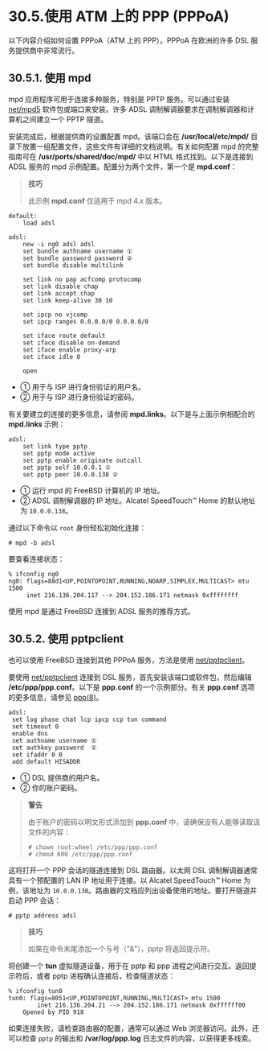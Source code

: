 # 30.5.使用 ATM 上的 PPP (PPPoA)

以下内容介绍如何设置 PPPoA（ATM 上的 PPP）。PPPoA 在欧洲的许多 DSL 服务提供商中非常流行。

## 30.5.1. 使用 mpd

mpd 应用程序可用于连接多种服务，特别是 PPTP 服务。可以通过安装 [net/mpd5](https://cgit.freebsd.org/ports/tree/net/mpd5/) 软件包或端口来安装。许多 ADSL 调制解调器要求在调制解调器和计算机之间建立一个 PPTP 隧道。

安装完成后，根据提供商的设置配置 mpd。该端口会在 **/usr/local/etc/mpd/** 目录下放置一组配置文件，这些文件有详细的文档说明。有关如何配置 mpd 的完整指南可在 **/usr/ports/shared/doc/mpd/** 中以 HTML 格式找到。以下是连接到 ADSL 服务的 mpd 示例配置。配置分为两个文件，第一个是 **mpd.conf**：

>**技巧**
>
>此示例 **mpd.conf** 仅适用于 mpd 4.x 版本。 

```
default:
    load adsl

adsl:
    new -i ng0 adsl adsl
    set bundle authname username ①
    set bundle password password ②
    set bundle disable multilink

    set link no pap acfcomp protocomp
    set link disable chap
    set link accept chap
    set link keep-alive 30 10

    set ipcp no vjcomp
    set ipcp ranges 0.0.0.0/0 0.0.0.0/0

    set iface route default
    set iface disable on-demand
    set iface enable proxy-arp
    set iface idle 0

    open
```

- ① 用于与 ISP 进行身份验证的用户名。 
- ② 用于与 ISP 进行身份验证的密码。  

有关要建立的连接的更多信息，请参阅 **mpd.links**。以下是与上面示例相配合的 **mpd.links** 示例：

```
adsl:
    set link type pptp
    set pptp mode active
    set pptp enable originate outcall
    set pptp self 10.0.0.1 ①
    set pptp peer 10.0.0.138 ②
```

- ① 运行 mpd 的 FreeBSD 计算机的 IP 地址。                                 
- ② ADSL 调制解调器的 IP 地址。Alcatel SpeedTouch™ Home 的默认地址为 `10.0.0.138`。 

通过以下命令以 `root` 身份轻松初始化连接：

```
# mpd -b adsl
```

要查看连接状态：

```
% ifconfig ng0
ng0: flags=88d1<UP,POINTOPOINT,RUNNING,NOARP,SIMPLEX,MULTICAST> mtu 1500
     inet 216.136.204.117 --> 204.152.186.171 netmask 0xffffffff
```

使用 mpd 是通过 FreeBSD 连接到 ADSL 服务的推荐方式。

## 30.5.2. 使用 pptpclient

也可以使用 FreeBSD 连接到其他 PPPoA 服务，方法是使用 [net/pptpclient](https://cgit.freebsd.org/ports/tree/net/pptpclient/)。

要使用 [net/pptpclient](https://cgit.freebsd.org/ports/tree/net/pptpclient/) 连接到 DSL 服务，首先安装该端口或软件包，然后编辑 **/etc/ppp/ppp.conf**。以下是 **ppp.conf** 的一个示例部分。有关 **ppp.conf** 选项的更多信息，请参见 [ppp(8)](https://man.freebsd.org/cgi/man.cgi?query=ppp&sektion=8&format=html)。

```
adsl:
 set log phase chat lcp ipcp ccp tun command
 set timeout 0
 enable dns
 set authname username ①
 set authkey password  ②
 set ifaddr 0 0
 add default HISADDR
```

- ① DSL 提供商的用户名。
- ② 你的账户密码。      

>**警告**
>
>由于账户的密码以明文形式添加到 **ppp.conf** 中，请确保没有人能够读取该文件的内容：
>
>```
># chown root:wheel /etc/ppp/ppp.conf
># chmod 600 /etc/ppp/ppp.conf
>```

这将打开一个 PPP 会话的隧道连接到 DSL 路由器。以太网 DSL 调制解调器通常具有一个预配置的 LAN IP 地址用于连接。以 Alcatel SpeedTouch™ Home 为例，该地址为 `10.0.0.138`。路由器的文档应列出设备使用的地址。要打开隧道并启动 PPP 会话：

```
# pptp address adsl
```

>**技巧**
>
>如果在命令末尾添加一个与号（"&"），pptp 将返回提示符。

将创建一个 **tun** 虚拟隧道设备，用于在 pptp 和 ppp 进程之间进行交互。返回提示符后，或者 pptp 进程确认连接后，检查隧道状态：

```
% ifconfig tun0
tun0: flags=8051<UP,POINTOPOINT,RUNNING,MULTICAST> mtu 1500
        inet 216.136.204.21 --> 204.152.186.171 netmask 0xffffff00
	Opened by PID 918
```

如果连接失败，请检查路由器的配置，通常可以通过 Web 浏览器访问。此外，还可以检查 `pptp` 的输出和 **/var/log/ppp.log** 日志文件的内容，以获得更多线索。

